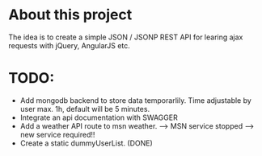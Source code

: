 # About this project
The idea is to create a simple JSON / JSONP REST API for learing ajax requests with jQuery, AngularJS etc.

# TODO:

- Add mongodb backend to store data temporarlily. Time adjustable by user max. 1h, default will be 5 minutes.
- Integrate an api documentation with SWAGGER
- Add a weather API route to msn weather. --> MSN service stopped --> new service required!!
- Create a static dummyUserList. (DONE)
